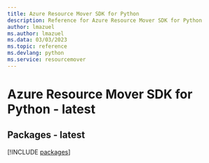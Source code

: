```yaml
---
title: Azure Resource Mover SDK for Python
description: Reference for Azure Resource Mover SDK for Python
author: lmazuel
ms.author: lmazuel
ms.data: 03/03/2023
ms.topic: reference
ms.devlang: python
ms.service: resourcemover
---
```

# Azure Resource Mover SDK for Python - latest
## Packages - latest
[!INCLUDE [packages](resource-mover-index.md)]
